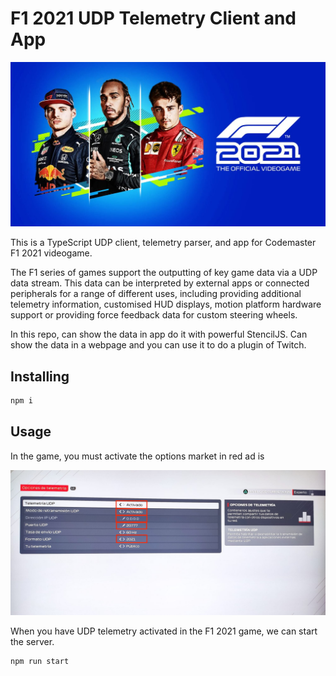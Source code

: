 # F1 2021 UDP Telemetry Client and App

![F1 logo game 2021 Codemasters](logo.jpeg)

This is a TypeScript UDP client, telemetry parser, and app for Codemaster F1 2021 videogame.

The F1 series of games support the outputting of key game data via a UDP data stream. This data can be interpreted by external apps or connected peripherals for a range of different uses, including providing additional telemetry information, customised HUD displays, motion platform hardware support or providing force feedback data for custom steering wheels.

In this repo, can show the data in app do it with powerful StencilJS. Can show the data in a webpage and you can use it to do a plugin of Twitch.

## Installing

```bash
npm i
```

## Usage

In the game, you must activate the options market in red ad is

![F1 logo game 2021 Codemasters](udp-options.jpeg)

When you have UDP telemetry activated in the F1 2021 game, we can start the server.

```bash
npm run start
```
